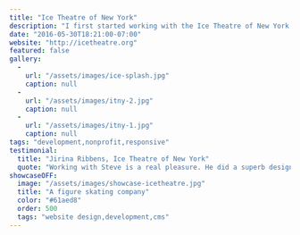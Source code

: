 ```yaml
---
title: "Ice Theatre of New York"
description: "I first started working with the Ice Theatre of New York (affectionately known as ITNY) in 2004 when I created a new website for them. 10 years later when they needed an update, they turned to us to update the design of the site and overhaul some of the content. I was able to use the same CMS that I implemented for them a decade ago, while creating a clean new website with full screen video and e-commerce features."
date: "2016-05-30T18:21:00-07:00"
website: "http://icetheatre.org"
featured: false
gallery:
  -
    url: "/assets/images/ice-splash.jpg"
    caption: null
  -
    url: "/assets/images/itny-2.jpg"
    caption: null
  -
    url: "/assets/images/itny-1.jpg"
    caption: null
tags: "development,nonprofit,responsive"
testimonial:
  title: "Jirina Ribbens, Ice Theatre of New York"
  quote: "Working with Steve is a real pleasure. He did a superb design job of our website and made it easy for me to keep it updated. Steve is always swift to respond if I have questions. I highly recommend working with him."
showcaseOFF:
  image: "/assets/images/showcase-icetheatre.jpg"
  title: "A figure skating company"
  color: "#61aed8"
  order: 500
  tags: "website design,development,cms"
---
```

